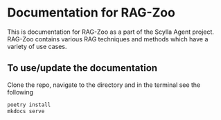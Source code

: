 # Documentation for RAG-Zoo

This is documentation for RAG-Zoo as a part of the Scylla Agent project. RAG-Zoo contains various RAG techniques and methods which have a variety of use cases.

## To use/update the documentation

Clone the repo, navigate to the directory and in the terminal see the following

```bash
poetry install
mkdocs serve
```
